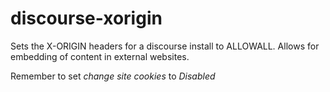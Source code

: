 discourse-xorigin
=================

Sets the X-ORIGIN headers for a discourse install to ALLOWALL. Allows for embedding of content in external websites.

Remember to set *change site cookies* to *Disabled*